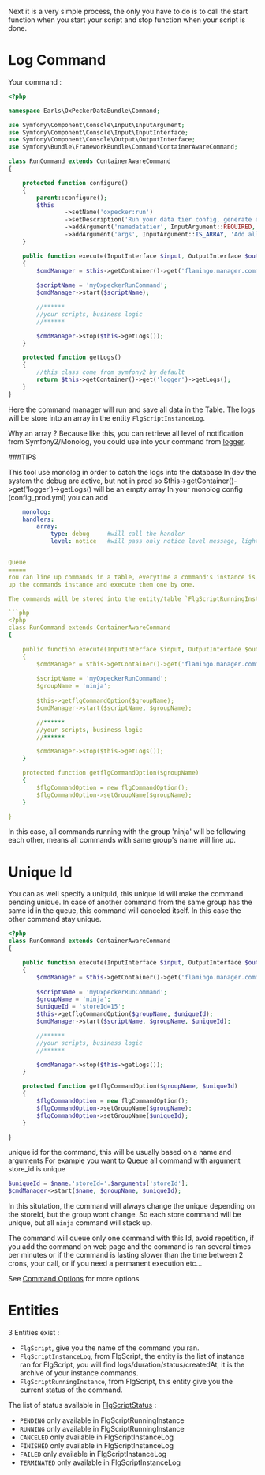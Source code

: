 Next it is a very simple process, the only you have to do is to call the start function when you start your script and stop function when your script is done.

Log Command
===========

Your command :

```php
<?php

namespace Earls\OxPeckerDataBundle\Command;

use Symfony\Component\Console\Input\InputArgument;
use Symfony\Component\Console\Input\InputInterface;
use Symfony\Component\Console\Output\OutputInterface;
use Symfony\Bundle\FrameworkBundle\Command\ContainerAwareCommand;

class RunCommand extends ContainerAwareCommand
{

    protected function configure()
    {
        parent::configure();
        $this
                ->setName('oxpecker:run')
                ->setDescription('Run your data tier config, generate easily your data for report or data center or import')
                ->addArgument('namedatatier', InputArgument::REQUIRED, 'Which data tier config do you want execute')
                ->addArgument('args', InputArgument::IS_ARRAY, 'Add all arguments this command needs');
    }

    public function execute(InputInterface $input, OutputInterface $output)
    {
        $cmdManager = $this->getContainer()->get('flamingo.manager.command');
        
        $scriptName = 'myOxpeckerRunCommand';
        $cmdManager->start($scriptName);

        //******
        //your scripts, business logic
        //******

        $cmdManager->stop($this->getLogs());
    }

    protected function getLogs()
    {
        //this class come from symfony2 by default
        return $this->getContainer()->get('logger')->getLogs();
    }
}

```

Here the command manager will run and save all data in the Table. The logs will be store 
into an array in the entity `FlgScriptInstanceLog`.

Why an array ? Because like this, you can retrieve all level of notification from 
Symfony2/Monolog, you could use into your command from 
[logger](http://symfony.com/fr/doc/current/cookbook/logging/monolog.html).

###TIPS

This tool use monolog in order to catch the logs into the database
In dev the system the debug are active, but not in prod so $this->getContainer()->get('logger')->getLogs() will be an empty array
In your monolog config (config_prod.yml) you can add 
```yml
    monolog:
    handlers:
        array:
            type: debug     #will call the handler
            level: notice   #will pass only notice level message, light weight logs


Queue
=====
You can line up commands in a table, everytime a command's instance is created, the system will line 
up the commands instance and execute them one by one.

The commands will be stored into the entity/table `FlgScriptRunningInstance`, the thing you have to do is to declare a group's name.

```php 
<?php
class RunCommand extends ContainerAwareCommand
{

    public function execute(InputInterface $input, OutputInterface $output)
    {
        $cmdManager = $this->getContainer()->get('flamingo.manager.command');
        
        $scriptName = 'myOxpeckerRunCommand';
        $groupName = 'ninja';
            
        $this->getflgCommandOption($groupName);
        $cmdManager->start($scriptName, $groupName);

        //******
        //your scripts, business logic
        //******

        $cmdManager->stop($this->getLogs());
    }

    protected function getflgCommandOption($groupName)
    {
        $flgCommandOption = new flgCommandOption();
        $flgCommandOption->setGroupName($groupName);
    }

}
```

In this case, all commands running with the group 'ninja' will be following each other, means all commands with same group's name will line up.

Unique Id
=========

You can as well specify a uniquId, this unique Id will make the command pending unique. 
In case of another command from the same group has the same id in the queue, this command will canceled itself. In this case the other command stay unique.


```php 
<?php
class RunCommand extends ContainerAwareCommand
{

    public function execute(InputInterface $input, OutputInterface $output)
    {
        $cmdManager = $this->getContainer()->get('flamingo.manager.command');
        
        $scriptName = 'myOxpeckerRunCommand';
        $groupName = 'ninja';
        $uniqueId = 'storeId=15';
        $this->getflgCommandOption($groupName, $uniqueId);
        $cmdManager->start($scriptName, $groupName, $uniqueId);

        //******
        //your scripts, business logic
        //******

        $cmdManager->stop($this->getLogs());
    }

    protected function getflgCommandOption($groupName, $uniqueId)
    {
        $flgCommandOption = new flgCommandOption();
        $flgCommandOption->setGroupName($groupName);
        $flgCommandOption->setGroupName($uniqueId);
    }

}
```

unique id for the command, this will be usually based on a name and arguments
For example you want to Queue all command with argument store_id is unique

```php
$uniqueId = $name.'storeId='.$arguments['storeId'];
$cmdManager->start($name, $groupName, $uniqueId);
```

In this situtation, the command will always change the unique depending on the storeId, but the group wont change.
So each store command will be unique, but all `ninja` command will stack up.

The command will queue only one command with this Id, avoid repetition, 
if you add the command on web page and the command is ran several times per minutes
or if the command is lasting slower than the time between 2 crons, your call, 
or if you need a permanent execution etc...
        
See [Command Options](commandOptions.md) for more options

Entities
========

3 Entities exist :

- `FlgScript`, give you the name of the command you ran.
- `FlgScriptInstanceLog`, from FlgScript, the entity is the list of instance ran for FlgScript, you will find logs/duration/status/createdAt, it is the archive of your instance commands.
- `FlgScriptRunningInstance`, from FlgScript, this entity give you the current status of the command.

The list of status available in [FlgScriptStatus](../../Model/FlgScriptStatus.php) :

- `PENDING` only available in FlgScriptRunningInstance
- `RUNNING` only available in FlgScriptRunningInstance
- `CANCELED` only available in FlgScriptInstanceLog
- `FINISHED` only available in FlgScriptInstanceLog
- `FAILED` only available in FlgScriptInstanceLog
- `TERMINATED` only available in FlgScriptInstanceLog
